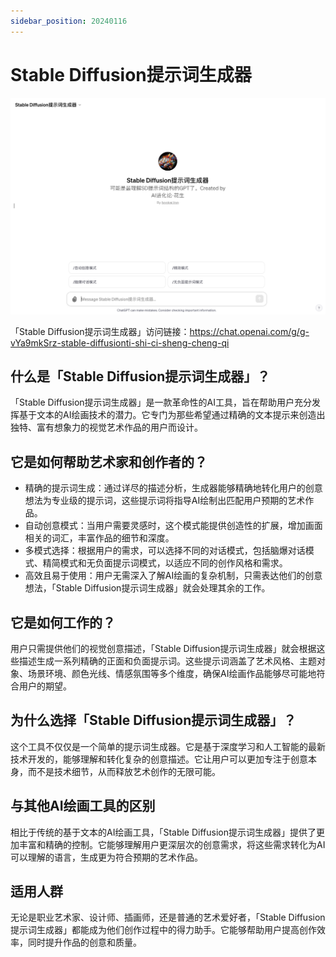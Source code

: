 ```yaml
---
sidebar_position: 20240116
---
```

# Stable Diffusion提示词生成器

![STABLE_DIFFUSION_PROMPT_CREATOR](STABLE_DIFFUSION_PROMPT_CREATOR.png)

「Stable Diffusion提示词生成器」访问链接：https://chat.openai.com/g/g-vYa9mkSrz-stable-diffusionti-shi-ci-sheng-cheng-qi

## 什么是「Stable Diffusion提示词生成器」？
「Stable Diffusion提示词生成器」是一款革命性的AI工具，旨在帮助用户充分发挥基于文本的AI绘画技术的潜力。它专门为那些希望通过精确的文本提示来创造出独特、富有想象力的视觉艺术作品的用户而设计。

## 它是如何帮助艺术家和创作者的？
- 精确的提示词生成：通过详尽的描述分析，生成器能够精确地转化用户的创意想法为专业级的提示词，这些提示词将指导AI绘制出匹配用户预期的艺术作品。
- 自动创意模式：当用户需要灵感时，这个模式能提供创造性的扩展，增加画面相关的词汇，丰富作品的细节和深度。
- 多模式选择：根据用户的需求，可以选择不同的对话模式，包括脑爆对话模式、精简模式和无负面提示词模式，以适应不同的创作风格和需求。
- 高效且易于使用：用户无需深入了解AI绘画的复杂机制，只需表达他们的创意想法，「Stable Diffusion提示词生成器」就会处理其余的工作。

## 它是如何工作的？
用户只需提供他们的视觉创意描述，「Stable Diffusion提示词生成器」就会根据这些描述生成一系列精确的正面和负面提示词。这些提示词涵盖了艺术风格、主题对象、场景环境、颜色光线、情感氛围等多个维度，确保AI绘画作品能够尽可能地符合用户的期望。

## 为什么选择「Stable Diffusion提示词生成器」？
这个工具不仅仅是一个简单的提示词生成器。它是基于深度学习和人工智能的最新技术开发的，能够理解和转化复杂的创意描述。它让用户可以更加专注于创意本身，而不是技术细节，从而释放艺术创作的无限可能。

## 与其他AI绘画工具的区别
相比于传统的基于文本的AI绘画工具，「Stable Diffusion提示词生成器」提供了更加丰富和精确的控制。它能够理解用户更深层次的创意需求，将这些需求转化为AI可以理解的语言，生成更为符合预期的艺术作品。

## 适用人群
无论是职业艺术家、设计师、插画师，还是普通的艺术爱好者，「Stable Diffusion提示词生成器」都能成为他们创作过程中的得力助手。它能够帮助用户提高创作效率，同时提升作品的创意和质量。
